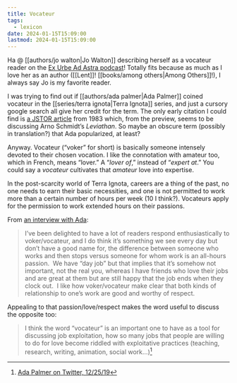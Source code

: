 ```yaml
---
title: Vocateur
tags:
  - lexicon
date: 2024-01-15T15:09:00
lastmod: 2024-01-15T15:09:00
---
```

Ha @ [[authors/jo walton|Jo Walton]] describing herself as a vocateur reader on the [Ex Urbe Ad Astra podcast](https://exurbe.libsyn.com/)! Totally fits because as much as I love her as an author ([[Lent]]! [[books/among others|Among Others]]!), I always say Jo is my favorite reader. 

I was trying to find out if [[authors/ada palmer|Ada Palmer]] coined vocateur in the [[series/terra ignota|Terra Ignota]] series, and just a cursory google search all give her credit for the term. The only early citation I could find is [a JSTOR article](https://www.jstor.org/stable/26281186) from 1983 which, from the preview, seems to be discussing Arno Schmidt’s *Leviathan*. So maybe an obscure term (possibly in translation?) that Ada popularized, at least? 

Anyway. Vocateur (“voker” for short) is basically someone intensely devoted to their chosen vocation. I like the connotation with amateur too, which in French, means “lover.” A “*lover of*,” instead of “*expert at*.” You could say a *vocateur* cultivates that *amateur* love into expertise.

In the post-scarcity world of Terra Ignota, careers are a thing of the past, no one needs to earn their basic necessities, and one is not permitted to work more than a certain number of hours per week (10 I think?). Vocateurs apply for the permission to work extended hours on their passions. 

From [an interview with Ada](https://mrissa.livejournal.com/966088.html?): 

> I’ve been delighted to have a lot of readers respond enthusiastically to voker/vocateur, and I do think it’s something we see every day but don’t have a good name for, the difference between someone who works and then stops versus someone for whom work is an all-hours passion.  We have “day job” but that implies that it’s somehow not important, not the real you, whereas I have friends who love their jobs and are great at them but are still happy that the job ends when they clock out.  I like how voker/vocateur make clear that both kinds of relationship to one’s work are good and worthy of respect.

Appealing to that passion/love/respect makes the word useful to discuss the opposite too:

> I think the word “vocateur” is an important one to have as a tool for discussing job exploitation, how so many jobs that people are willing to do for love become riddled with exploitative practices (teaching, research, writing, animation, social work...)[^1]

[^1]: [Ada Palmer on Twitter, 12/25/19](https://twitter.com/Ada_Palmer/status/1209982918321414150)